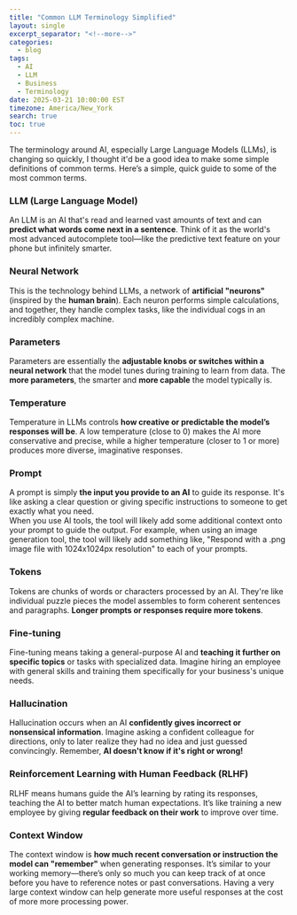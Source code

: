 ```yaml
---
title: "Common LLM Terminology Simplified"
layout: single
excerpt_separator: "<!--more-->"
categories:
  - blog
tags:
  - AI
  - LLM
  - Business
  - Terminology
date: 2025-03-21 10:00:00 EST
timezone: America/New_York
search: true
toc: true
---
```


The terminology around AI, especially Large Language Models (LLMs), is changing so quickly, I thought it'd be a good idea to make some simple definitions of common terms. Here’s a simple, quick guide to some of the most common terms.

<!--more-->

### LLM (Large Language Model)

An LLM is an AI that's read and learned vast amounts of text and can **predict what words come next in a sentence**. Think of it as the world's most advanced autocomplete tool—like the predictive text feature on your phone but infinitely smarter.

### Neural Network

This is the technology behind LLMs, a network of **artificial "neurons"** (inspired by the **human brain**). Each neuron performs simple calculations, and together, they handle complex tasks, like the individual cogs in an incredibly complex machine.

### Parameters

Parameters are essentially the **adjustable knobs or switches within a neural network** that the model tunes during training to learn from data. The **more parameters**, the smarter and **more capable** the model typically is.

### Temperature

Temperature in LLMs controls **how creative or predictable the model’s responses will be**. A low temperature (close to 0) makes the AI more conservative and precise, while a higher temperature (closer to 1 or more) produces more diverse, imaginative responses.

### Prompt

A prompt is simply **the input you provide to an AI** to guide its response. It's like asking a clear question or giving specific instructions to someone to get exactly what you need. <br>
When you use AI tools, the tool will likely add some additional context onto your prompt to guide the output. For example, when using an image generation tool, the tool will likely add something like, "Respond with a .png image file with 1024x1024px resolution" to each of your prompts.

### Tokens

Tokens are chunks of words or characters processed by an AI. They're like individual puzzle pieces the model assembles to form coherent sentences and paragraphs. **Longer prompts or responses require more tokens**.

### Fine-tuning

Fine-tuning means taking a general-purpose AI and **teaching it further on specific topics** or tasks with specialized data. Imagine hiring an employee with general skills and training them specifically for your business's unique needs.

### Hallucination

Hallucination occurs when an AI **confidently gives incorrect or nonsensical information**. Imagine asking a confident colleague for directions, only to later realize they had no idea and just guessed convincingly. Remember, **AI doesn't know if it's right or wrong!**

### Reinforcement Learning with Human Feedback (RLHF)

RLHF means humans guide the AI’s learning by rating its responses, teaching the AI to better match human expectations. It’s like training a new employee by giving **regular feedback on their work** to improve over time.

### Context Window

The context window is **how much recent conversation or instruction the model can "remember"** when generating responses. It’s similar to your working memory—there’s only so much you can keep track of at once before you have to reference notes or past conversations. Having a very large context window can help generate more useful responses at the cost of more more processing power.
